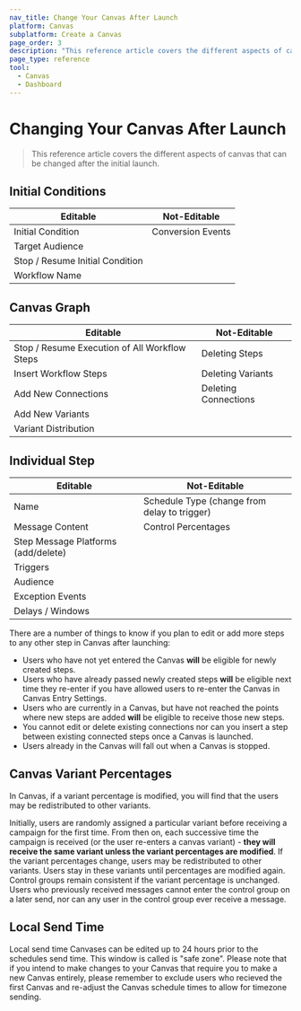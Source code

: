 ```yaml
---
nav_title: Change Your Canvas After Launch
platform: Canvas
subplatform: Create a Canvas
page_order: 3
description: "This reference article covers the different aspects of canvas that can be changed after the initial launch."
page_type: reference
tool:
  - Canvas
  - Dashboard
---
```


# Changing Your Canvas After Launch

> This reference article covers the different aspects of canvas that can be changed after the initial launch.

## Initial Conditions

| **Editable**                         | **Not-Editable**      |
|----------------------------------|-------------------|
| Initial Condition                | Conversion Events |
| Target Audience                  |                   |
| Stop / Resume Initial Condition |                   |
| Workflow Name                    |                   |

## Canvas Graph

| **Editable**                                     | **Not-Editable**         |
|------------------------------------------------|----------------------|
| Stop / Resume Execution of All Workflow Steps | Deleting Steps       |
| Insert Workflow Steps                          | Deleting Variants    |
| Add New Connections                            | Deleting Connections |
| Add New Variants                               |                      |
| Variant Distribution                           |                      |

## Individual Step

| **Editable**                           | **Not-Editable**                                 |
|-------------------------------------|----------------------------------------------|
| Name                                | Schedule Type (change from delay to trigger) |
| Message Content                     | Control Percentages                          |
| Step Message Platforms (add/delete) |                                              |
| Triggers                            |                                              |
| Audience                            |                                              |
| Exception Events                    |                                              |
| Delays / Windows                    |                                              |

There are a number of things to know if you plan to edit or add more steps to any other step in Canvas after launching:

- Users who have not yet entered the Canvas __will__ be eligible for newly created steps.
- Users who have already passed newly created steps __will__ be eligible next time they re-enter if you have allowed users to re-enter the Canvas in Canvas Entry Settings.
- Users who are currently in a Canvas, but have not reached the points where new steps are added __will__ be eligible to receive those new steps.
- You cannot edit or delete existing connections nor can you insert a step between existing connected steps once a Canvas is launched.
- Users already in the Canvas will fall out when a Canvas is stopped.

## Canvas Variant Percentages

In Canvas, if a variant percentage is modified, you will find that the users may be redistributed to other variants.

Initially, users are randomly assigned a particular variant before receiving a campaign for the first time. From then on, each successive time the campaign is received (or the user re-enters a canvas variant) - __they will receive the same variant unless the variant percentages are modified__. If the variant percentages change, users may be redistributed to other variants. Users stay in these variants until percentages are modified again. Control groups remain consistent if the variant percentage is unchanged. Users who previously received messages cannot enter the control group on a later send, nor can any user in the control group ever receive a message.

## Local Send Time

Local send time Canvases can be edited up to 24 hours prior to the schedules send time. This window is called is "safe zone". Please note that if you intend to make changes to your Canvas that require you to make a new Canvas entirely, please remember to exclude users who recieved the first Canvas and re-adjust the Canvas schedule times to allow for timezone sending. 
